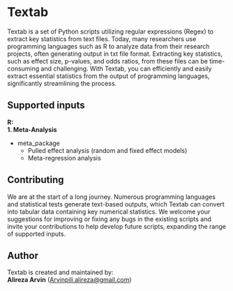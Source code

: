 # Textab
Textab is a set of Python scripts utilizing regular expressions (Regex) to extract key statistics from text files. Today, many researchers use programming languages such as R to analyze data from their research projects, often generating output in txt file format. Extracting key statistics, such as effect size, p-values, and odds ratios, from these files can be time-consuming and challenging. With Textab, you can efficiently and easily extract essential statistics from the output of programming languages, significantly streamlining the process.

## Supported inputs
**R:**  
  **1. Meta-Analysis**
* meta_package  
  * Pulled effect analysis (random and fixed effect models)  
  * Meta-regression analysis  

## Contributing
We are at the start of a long journey. Numerous programming languages and statistical tests generate text-based outputs, which Textab can convert into tabular data containing key numerical statistics. We welcome your suggestions for improving or fixing any bugs in the existing scripts and invite your contributions to help develop future scripts, expanding the range of supported inputs.

## Author
Textab is created and maintained by:  
**Alireza Arvin** (Arvinpili.alireza@gmail.com)
